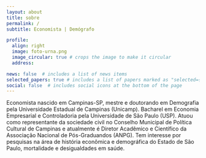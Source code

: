 ```yaml
---
layout: about
title: sobre
permalink: /
subtitle: Economista | Demógrafo

profile:
  align: right
  image: foto-urna.png
  image_circular: true # crops the image to make it circular
  address: 

news: false  # includes a list of news items
selected_papers: true # includes a list of papers marked as "selected={true}"
social: false  # includes social icons at the bottom of the page
---
```

<style>
.center {
  display: block;
  margin-left: auto;
  margin-right: auto;
  width: 150px;
}
</style>

Economista nascido em Campinas-SP, mestre e doutorando em Demografia pela Universidade Estadual de Campinas (Unicamp). Bacharel em Economia Empresarial e Controladoria pela Universidade de São Paulo (USP). Atuou como representante da sociedade civil no Conselho Municipal de Política Cultural de Campinas e atualmente é Diretor Acadêmico e Científico da Associação Nacional de Pós-Graduandos (ANPG). Tem interesse por pesquisas na área de história econômica e demográfica do Estado de São Paulo, mortalidade e desigualdades em saúde. 
